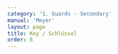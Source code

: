 ```yaml
---
category: '1. Guards - Secondary'
manual: 'Meyer'
layout: page
title: Key / Schlüssel
order: 8
---
```


<link rel="import" href="/bower_components/polymer/polymer.html">
<link rel="import" href="shared-styles.html">

<dom-module id="{{ page.url | split:'/' | last | remove: '.html' }}-element">
  <template>
    <style include="shared-styles">
      :host {
        display: block;

        padding: 10px;
      }
    </style>

    <div class="card">

      <h1>{{ page.title }}</h1>
      <blockquote><p>If you stand with your left foot forward and hold your sword with the hilt and crossed hands in front of your chest, so that the short edge lies on your left arm and the point is toward your opponent’s face, then this posture or guard is correctly executed.</p></blockquote>

      <img class="card-image" src="/manuals/meyer/images/guards/schlussel-illustration.jpg">

    </div>
  </template>

  <script>
    Polymer({
      is: '{{ page.url | split:'/' | last | remove: '.html' }}-element',
    });
  </script>
</dom-module>